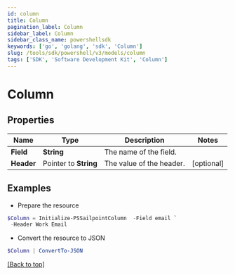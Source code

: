 ```yaml
---
id: column
title: Column
pagination_label: Column
sidebar_label: Column
sidebar_class_name: powershellsdk
keywords: ['go', 'golang', 'sdk', 'Column'] 
slug: /tools/sdk/powershell/v3/models/column
tags: ['SDK', 'Software Development Kit', 'Column']
---
```



# Column

## Properties

Name | Type | Description | Notes
------------ | ------------- | ------------- | -------------
**Field** |  **String** | The name of the field.  | 
**Header** |  Pointer to **String** | The value of the header.  | [optional] 

## Examples

- Prepare the resource
```powershell
$Column = Initialize-PSSailpointColumn  -Field email `
 -Header Work Email
```

- Convert the resource to JSON
```powershell
$Column | ConvertTo-JSON
```


[[Back to top]](#) 

